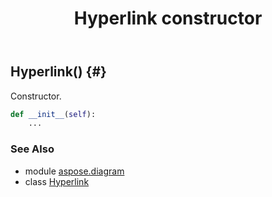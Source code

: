﻿---
title: Hyperlink constructor
second_title: Aspose.Diagram for Python via .NET API References
description: 
type: docs
weight: 10
url: /python-net/aspose.diagram/hyperlink/__init__/
is_root: false
---

## Hyperlink() {#}

Constructor.



```python
def __init__(self):
    ...
```





### See Also
* module [aspose.diagram](../../)
* class [Hyperlink](/diagram/python-net/aspose.diagram/hyperlink)
